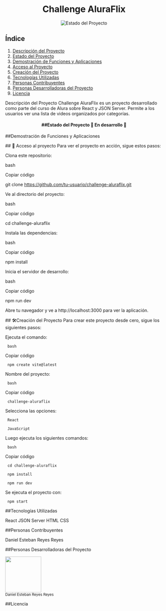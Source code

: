 <h1 align="center">Challenge AluraFlix</h1>

<p align="center">
  <img src="https://img.shields.io/badge/STATUS-EN%20DESAROLLO-green" alt="Estado del Proyecto">
  
</p>

## Índice
1. [Descripción del Proyecto](#descripción-del-proyecto)
2. [Estado del Proyecto](#estado-del-proyecto)
3. [Demostración de Funciones y Aplicaciones](#demostración-de-funciones-y-aplicaciones)
4. [Acceso al Proyecto](#acceso-al-proyecto)
5. [Creación del Proyecto](#creación-del-proyecto)
6. [Tecnologías Utilizadas](#tecnologías-utilizadas)
7. [Personas Contribuyentes](#personas-contribuyentes)
8. [Personas Desarrolladoras del Proyecto](#personas-desarrolladoras-del-proyecto)
9. [Licencia](#licencia)

Descripción del Proyecto
Challenge AluraFlix es un proyecto desarrollado como parte del curso de Alura sobre React y JSON Server. Permite a los usuarios ver una lista de videos organizados por categorías.


<h4 align="center">
##Estado del Proyecto
🚧 En desarrollo 🚧

</h4>

##Demostración de Funciones y Aplicaciones


\## 📁 Acceso al proyecto
Para ver el proyecto en acción, sigue estos pasos:

Clona este repositorio:

 bash

Copiar código

 git clone https://github.com/tu-usuario/challenge-aluraflix.git

Ve al directorio del proyecto:

 bash

Copiar código

 cd challenge-aluraflix

Instala las dependencias:

 bash

Copiar código

 npm install

Inicia el servidor de desarrollo:

 bash

Copiar código

 npm run dev

Abre tu navegador y ve a http://localhost:3000 para ver la aplicación.

\## 🛠️Creación del Proyecto
Para crear este proyecto desde cero, sigue los siguientes pasos:

Ejecuta el comando:


     bash

Copiar código


     npm create vite@latest

Nombre del proyecto:


     bash

Copiar código

     challenge-aluraflix

Selecciona las opciones:


     React

     JavaScript

Luego ejecuta los siguientes comandos:


     bash

Copiar código

     cd challenge-aluraflix

     npm install

     npm run dev



Se ejecuta el proyecto con:

     npm start
##Tecnologías Utilizadas

React
JSON Server
HTML
CSS

##Personas Contribuyentes

Daniel Esteban Reyes Reyes

##Personas Desarrolladoras del Proyecto

<img src="https://avatars.githubusercontent.com/u/56520204?v=4" width=115><br>
<sub>Daniel Esteban Reyes Reyes</sub>


##Licencia
